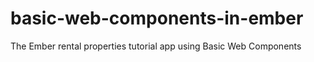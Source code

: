 # basic-web-components-in-ember
The Ember rental properties tutorial app using Basic Web Components
